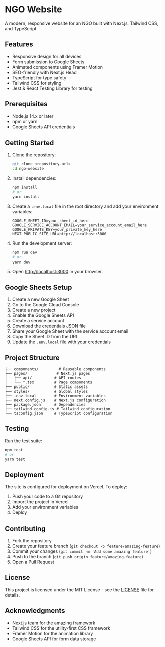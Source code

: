 # NGO Website

A modern, responsive website for an NGO built with Next.js, Tailwind CSS, and TypeScript.

## Features

- Responsive design for all devices
- Form submission to Google Sheets
- Animated components using Framer Motion
- SEO-friendly with Next.js Head
- TypeScript for type safety
- Tailwind CSS for styling
- Jest & React Testing Library for testing

## Prerequisites

- Node.js 14.x or later
- npm or yarn
- Google Sheets API credentials

## Getting Started

1. Clone the repository:

   ```bash
   git clone <repository-url>
   cd ngo-website
   ```

2. Install dependencies:

   ```bash
   npm install
   # or
   yarn install
   ```

3. Create a `.env.local` file in the root directory and add your environment variables:

   ```
   GOOGLE_SHEET_ID=your_sheet_id_here
   GOOGLE_SERVICE_ACCOUNT_EMAIL=your_service_account_email_here
   GOOGLE_PRIVATE_KEY=your_private_key_here
   NEXT_PUBLIC_SITE_URL=http://localhost:3000
   ```

4. Run the development server:

   ```bash
   npm run dev
   # or
   yarn dev
   ```

5. Open [http://localhost:3000](http://localhost:3000) in your browser.

## Google Sheets Setup

1. Create a new Google Sheet
2. Go to the Google Cloud Console
3. Create a new project
4. Enable the Google Sheets API
5. Create a service account
6. Download the credentials JSON file
7. Share your Google Sheet with the service account email
8. Copy the Sheet ID from the URL
9. Update the `.env.local` file with your credentials

## Project Structure

```
├── components/         # Reusable components
├── pages/             # Next.js pages
│   ├── api/          # API routes
│   └── *.tsx         # Page components
├── public/           # Static assets
├── styles/           # Global styles
├── .env.local        # Environment variables
├── next.config.js    # Next.js configuration
├── package.json      # Dependencies
├── tailwind.config.js # Tailwind configuration
└── tsconfig.json     # TypeScript configuration
```

## Testing

Run the test suite:

```bash
npm test
# or
yarn test
```

## Deployment

The site is configured for deployment on Vercel. To deploy:

1. Push your code to a Git repository
2. Import the project in Vercel
3. Add your environment variables
4. Deploy

## Contributing

1. Fork the repository
2. Create your feature branch (`git checkout -b feature/amazing-feature`)
3. Commit your changes (`git commit -m 'Add some amazing feature'`)
4. Push to the branch (`git push origin feature/amazing-feature`)
5. Open a Pull Request

## License

This project is licensed under the MIT License - see the [LICENSE](LICENSE) file for details.

## Acknowledgments

- Next.js team for the amazing framework
- Tailwind CSS for the utility-first CSS framework
- Framer Motion for the animation library
- Google Sheets API for form data storage
